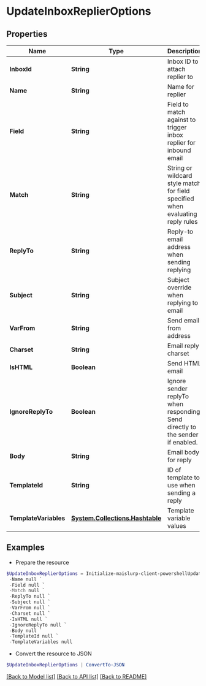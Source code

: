 # UpdateInboxReplierOptions
## Properties

Name | Type | Description | Notes
------------ | ------------- | ------------- | -------------
**InboxId** | **String** | Inbox ID to attach replier to | 
**Name** | **String** | Name for replier | [optional] 
**Field** | **String** | Field to match against to trigger inbox replier for inbound email | 
**Match** | **String** | String or wildcard style match for field specified when evaluating reply rules | 
**ReplyTo** | **String** | Reply-to email address when sending replying | [optional] 
**Subject** | **String** | Subject override when replying to email | [optional] 
**VarFrom** | **String** | Send email from address | [optional] 
**Charset** | **String** | Email reply charset | [optional] 
**IsHTML** | **Boolean** | Send HTML email | [optional] 
**IgnoreReplyTo** | **Boolean** | Ignore sender replyTo when responding. Send directly to the sender if enabled. | [optional] 
**Body** | **String** | Email body for reply | [optional] 
**TemplateId** | **String** | ID of template to use when sending a reply | [optional] 
**TemplateVariables** | [**System.Collections.Hashtable**](SystemCollectionsHashtable) | Template variable values | [optional] 

## Examples

- Prepare the resource
```powershell
$UpdateInboxReplierOptions = Initialize-maislurp-client-powershellUpdateInboxReplierOptions  -InboxId null `
 -Name null `
 -Field null `
 -Match null `
 -ReplyTo null `
 -Subject null `
 -VarFrom null `
 -Charset null `
 -IsHTML null `
 -IgnoreReplyTo null `
 -Body null `
 -TemplateId null `
 -TemplateVariables null
```

- Convert the resource to JSON
```powershell
$UpdateInboxReplierOptions | ConvertTo-JSON
```

[[Back to Model list]](../README#documentation-for-models) [[Back to API list]](../README#documentation-for-api-endpoints) [[Back to README]](../README)

